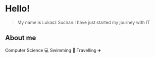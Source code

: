# Hello!
>My name is Lukasz Suchan.I have just started my journey with IT

## About me
Computer Science :computer:
Swimming :diving_mask:
Travelling :airplane:
